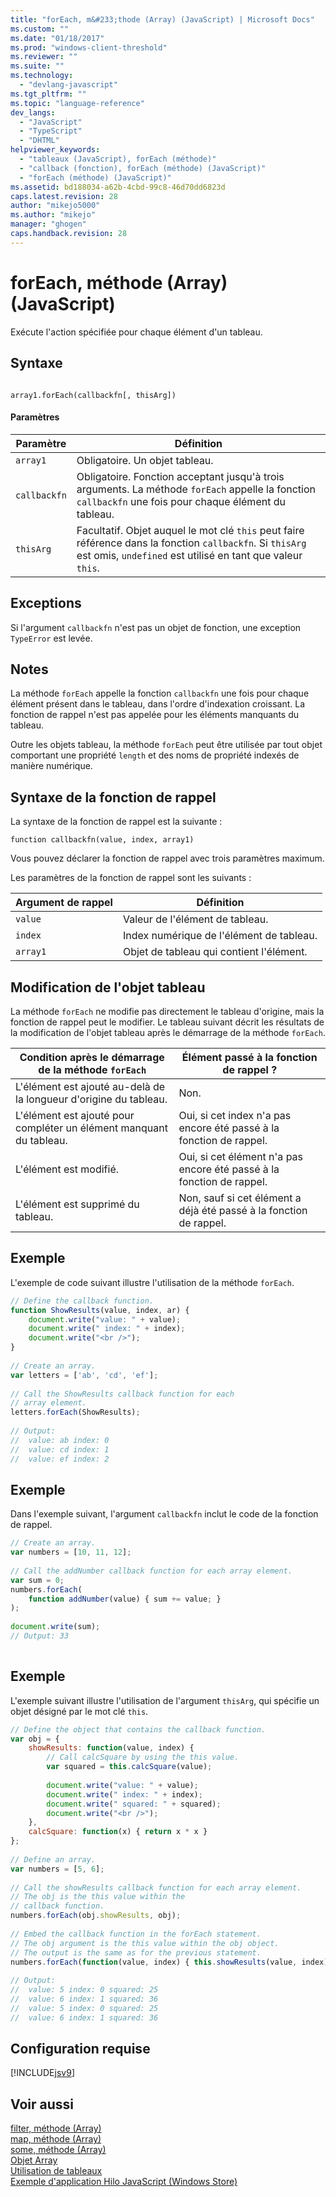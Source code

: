 ```yaml
---
title: "forEach, m&#233;thode (Array) (JavaScript) | Microsoft Docs"
ms.custom: ""
ms.date: "01/18/2017"
ms.prod: "windows-client-threshold"
ms.reviewer: ""
ms.suite: ""
ms.technology: 
  - "devlang-javascript"
ms.tgt_pltfrm: ""
ms.topic: "language-reference"
dev_langs: 
  - "JavaScript"
  - "TypeScript"
  - "DHTML"
helpviewer_keywords: 
  - "tableaux (JavaScript), forEach (méthode)"
  - "callback (fonction), forEach (méthode) (JavaScript)"
  - "forEach (méthode) (JavaScript)"
ms.assetid: bd188034-a62b-4cbd-99c8-46d70dd6823d
caps.latest.revision: 28
author: "mikejo5000"
ms.author: "mikejo"
manager: "ghogen"
caps.handback.revision: 28
---
```

# forEach, m&#233;thode (Array) (JavaScript)
Exécute l'action spécifiée pour chaque élément d'un tableau.  
  
## Syntaxe  
  
```  
  
array1.forEach(callbackfn[, thisArg])  
```  
  
#### Paramètres  
  
|Paramètre|Définition|  
|---------------|----------------|  
|`array1`|Obligatoire.  Un objet tableau.|  
|`callbackfn`|Obligatoire.  Fonction acceptant jusqu'à trois arguments.  La méthode `forEach` appelle la fonction `callbackfn` une fois pour chaque élément du tableau.|  
|`thisArg`|Facultatif.  Objet auquel le mot clé `this` peut faire référence dans la fonction `callbackfn`.  Si `thisArg` est omis, `undefined` est utilisé en tant que valeur `this`.|  
  
## Exceptions  
 Si l'argument `callbackfn` n'est pas un objet de fonction, une exception `TypeError` est levée.  
  
## Notes  
 La méthode `forEach` appelle la fonction `callbackfn` une fois pour chaque élément présent dans le tableau, dans l'ordre d'indexation croissant.  La fonction de rappel n'est pas appelée pour les éléments manquants du tableau.  
  
 Outre les objets tableau, la méthode `forEach` peut être utilisée par tout objet comportant une propriété `length` et des noms de propriété indexés de manière numérique.  
  
## Syntaxe de la fonction de rappel  
 La syntaxe de la fonction de rappel est la suivante :  
  
 `function callbackfn(value, index, array1)`  
  
 Vous pouvez déclarer la fonction de rappel avec trois paramètres maximum.  
  
 Les paramètres de la fonction de rappel sont les suivants :  
  
|Argument de rappel|Définition|  
|------------------------|----------------|  
|`value`|Valeur de l'élément de tableau.|  
|`index`|Index numérique de l'élément de tableau.|  
|`array1`|Objet de tableau qui contient l'élément.|  
  
## Modification de l'objet tableau  
 La méthode `forEach` ne modifie pas directement le tableau d'origine, mais la fonction de rappel peut le modifier.  Le tableau suivant décrit les résultats de la modification de l'objet tableau après le démarrage de la méthode `forEach`.  
  
|Condition après le démarrage de la méthode `forEach`|Élément passé à la fonction de rappel ?|  
|----------------------------------------------------------|---------------------------------------------|  
|L'élément est ajouté au\-delà de la longueur d'origine du tableau.|Non.|  
|L'élément est ajouté pour compléter un élément manquant du tableau.|Oui, si cet index n'a pas encore été passé à la fonction de rappel.|  
|L'élément est modifié.|Oui, si cet élément n'a pas encore été passé à la fonction de rappel.|  
|L'élément est supprimé du tableau.|Non, sauf si cet élément a déjà été passé à la fonction de rappel.|  
  
## Exemple  
 L'exemple de code suivant illustre l'utilisation de la méthode `forEach`.  
  
```javascript  
// Define the callback function.  
function ShowResults(value, index, ar) {  
    document.write("value: " + value);  
    document.write(" index: " + index);  
    document.write("<br />");  
}  
  
// Create an array.  
var letters = ['ab', 'cd', 'ef'];  
  
// Call the ShowResults callback function for each  
// array element.  
letters.forEach(ShowResults);  
  
// Output:  
//  value: ab index: 0   
//  value: cd index: 1   
//  value: ef index: 2   
```  
  
## Exemple  
 Dans l'exemple suivant, l'argument `callbackfn` inclut le code de la fonction de rappel.  
  
```javascript  
// Create an array.  
var numbers = [10, 11, 12];  
  
// Call the addNumber callback function for each array element.  
var sum = 0;  
numbers.forEach(  
    function addNumber(value) { sum += value; }  
);  
  
document.write(sum);  
// Output: 33  
  
```  
  
## Exemple  
 L'exemple suivant illustre l'utilisation de l'argument `thisArg`, qui spécifie un objet désigné par le mot clé `this`.  
  
```javascript  
// Define the object that contains the callback function.  
var obj = {  
    showResults: function(value, index) {  
        // Call calcSquare by using the this value.  
        var squared = this.calcSquare(value);  
  
        document.write("value: " + value);  
        document.write(" index: " + index);  
        document.write(" squared: " + squared);  
        document.write("<br />");  
    },  
    calcSquare: function(x) { return x * x }  
};  
  
// Define an array.  
var numbers = [5, 6];  
  
// Call the showResults callback function for each array element.  
// The obj is the this value within the   
// callback function.  
numbers.forEach(obj.showResults, obj);  
  
// Embed the callback function in the forEach statement.  
// The obj argument is the this value within the obj object.  
// The output is the same as for the previous statement.  
numbers.forEach(function(value, index) { this.showResults(value, index) }, obj);  
  
// Output:  
//  value: 5 index: 0 squared: 25  
//  value: 6 index: 1 squared: 36  
//  value: 5 index: 0 squared: 25  
//  value: 6 index: 1 squared: 36  
```  
  
## Configuration requise  
 [!INCLUDE[jsv9](../../javascript/includes/jsv9-md.md)]  
  
## Voir aussi  
 [filter, méthode \(Array\)](../../javascript/reference/filter-method-array-javascript.md)   
 [map, méthode \(Array\)](../../javascript/reference/map-method-array-javascript.md)   
 [some, méthode \(Array\)](../../javascript/reference/some-method-array-javascript.md)   
 [Objet Array](../../javascript/reference/array-object-javascript.md)   
 [Utilisation de tableaux](../../javascript/advanced/using-arrays-javascript.md)   
 [Exemple d'application Hilo JavaScript \(Windows Store\)](http://hilojs.codeplex.com/SourceControl/latest)